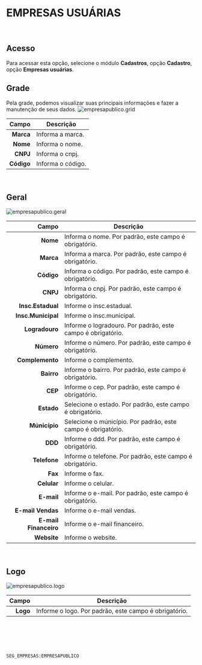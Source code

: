 # EMPRESAS USUÁRIAS
<br>

## Acesso
Para acessar esta opção, selecione o módulo **Cadastros**, opção **Cadastro**, opção **Empresas usuárias**.
<br>

## Grade
Pela grade, podemos visualizar suas principais informações e fazer a manutenção de seus dados.
![empresapublico.grid](https://raw.githubusercontent.com/netforcews/docs-siscom/master/cadastros/imagens/empresapublico.grid.png)

Campo | Descrição
--:|---
**Marca** | Informa a marca.
**Nome** | Informa o nome.
**CNPJ** | Informa o cnpj.
**Código** | Informa o código.
<br>

## Geral
![empresapublico.geral](https://raw.githubusercontent.com/netforcews/docs-siscom/master/cadastros/imagens/empresapublico.geral.png)

Campo | Descrição
--:|---
**Nome** | Informa o nome. Por padrão, este campo é obrigatório.
**Marca** | Informa a marca. Por padrão, este campo é obrigatório.
**Código** | Informa o código. Por padrão, este campo é obrigatório.
**CNPJ** | Informa o cnpj. Por padrão, este campo é obrigatório.
**Insc.Estadual** | Informe o insc.estadual.
**Insc.Municipal** | Informe o insc.municipal.
**Logradouro** | Informe o logradouro. Por padrão, este campo é obrigatório.
**Número** | Informe o número. Por padrão, este campo é obrigatório.
**Complemento** | Informe o complemento.
**Bairro** | Informe o bairro. Por padrão, este campo é obrigatório.
**CEP** | Informe o cep. Por padrão, este campo é obrigatório.
**Estado** | Selecione o estado. Por padrão, este campo é obrigatório.
**Múnicípio** | Selecione o múnicípio. Por padrão, este campo é obrigatório.
**DDD** | Informe o ddd. Por padrão, este campo é obrigatório.
**Telefone** | Informe o telefone. Por padrão, este campo é obrigatório.
**Fax** | Informe o fax.
**Celular** | Informe o celular.
**E-mail** | Informe o e-mail. Por padrão, este campo é obrigatório.
**E-mail Vendas** | Informe o e-mail vendas.
**E-mail Financeiro** | Informe o e-mail financeiro.
**Website** | Informe o website.
<br>

## Logo
![empresapublico.logo](https://raw.githubusercontent.com/netforcews/docs-siscom/master/cadastros/imagens/empresapublico.logo.png)

Campo | Descrição
--:|---
**Logo** | Informe o logo. Por padrão, este campo é obrigatório.
<br>
<br>
<br>
<br>

```SEG_EMPRESAS:EMPRESAPUBLICO```
